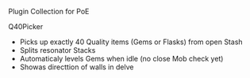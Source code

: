 Plugin Collection for PoE

Q40Picker
 - Picks up exactly 40 Quality items (Gems or Flasks) from  open Stash
 - Splits resonator Stacks
 - Automaticaly levels Gems when idle (no close Mob check yet)
 - Showas directtion of walls in delve
